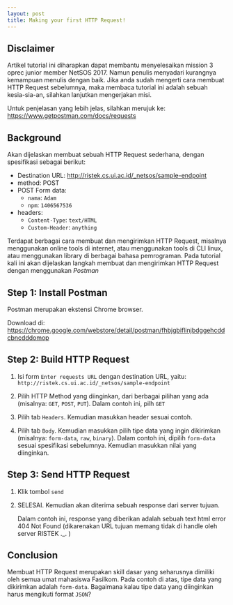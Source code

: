```yaml
---
layout: post
title: Making your first HTTP Request!
---
```


Disclaimer
---
Artikel tutorial ini diharapkan dapat membantu menyelesaikan mission 3 oprec junior member NetSOS 2017.
Namun penulis menyadari kurangnya kemampuan menulis dengan baik.
Jika anda sudah mengerti cara membuat HTTP Request sebelumnya, maka membaca tutorial ini adalah sebuah 
kesia-sia-an, silahkan lanjutkan mengerjakan misi.

Untuk penjelasan yang lebih jelas, silahkan merujuk ke: <https://www.getpostman.com/docs/requests>

Background
---
Akan dijelaskan membuat sebuah HTTP Request sederhana, dengan spesifikasi sebagai berikut:

- Destination URL: <http://ristek.cs.ui.ac.id/_netsos/sample-endpoint>
- method: POST
- POST Form data:
  - `nama`: `Adam`
  - `npm`: `1406567536`
- headers: 
  - `Content-Type`: `text/HTML`
  - `Custom-Header`: `anything`

Terdapat berbagai cara membuat dan mengirimkan HTTP Request, misalnya menggunakan online tools di internet, atau 
menggunakan tools di CLI linux, atau menggunakan library di berbagai bahasa pemrograman.
Pada tutorial kali ini akan dijelaskan langkah membuat dan mengirimkan HTTP Request dengan menggunakan _Postman_

Step 1: Install Postman
---
Postman merupakan ekstensi Chrome browser.

Download di: <https://chrome.google.com/webstore/detail/postman/fhbjgbiflinjbdggehcddcbncdddomop>

Step 2: Build HTTP Request
---

1. Isi form `Enter requests URL` dengan destination URL, yaitu: `http://ristek.cs.ui.ac.id/_netsos/sample-endpoint`
 

2. Pilih HTTP Method yang diinginkan, dari berbagai pilihan yang ada (misalnya: `GET`, `POST`, `PUT`). Dalam contoh ini, pilh `GET`


3. Pilih tab `Headers`. Kemudian masukkan header sesuai contoh.


4. Pilih tab `Body`. Kemudian masukkan pilih tipe data yang ingin dikirimkan (misalnya: `form-data`, `raw`, `binary`).
   Dalam contoh ini, dipilih `form-data` sesuai spesifikasi sebelumnya. Kemudian masukkan nilai yang diinginkan.


Step 3: Send HTTP Request
---

1. Klik tombol `send`

2. SELESAI. Kemudian akan diterima sebuah response dari server tujuan. 

   Dalam contoh ini, response yang diberikan adalah sebuah text html error 404 Not Found 
   (dikarenakan URL tujuan memang tidak di handle oleh server RISTEK ._. )


Conclusion
---
Membuat HTTP Request merupakan skill dasar yang seharusnya dimiliki oleh semua umat mahasiswa Fasilkom.
Pada contoh di atas, tipe data yang dikirimkan adalah `form-data`. Bagaimana kalau tipe data yang diinginkan 
harus mengikuti format `JSON`?
   
